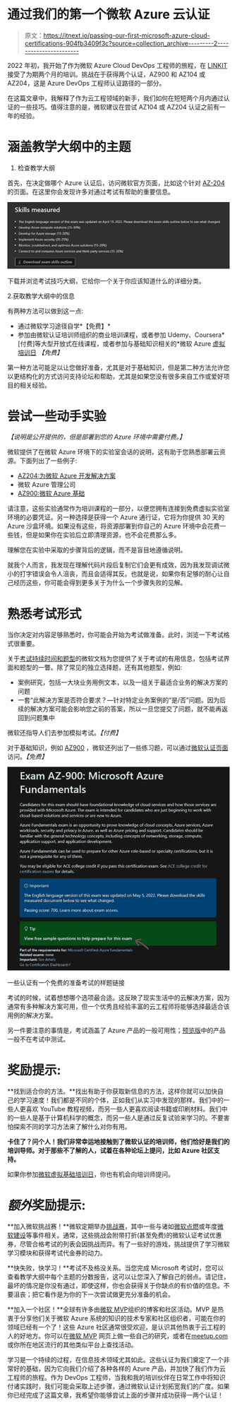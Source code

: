 # 通过我们的第一个微软 Azure 云认证

> 原文：<https://itnext.io/passing-our-first-microsoft-azure-cloud-certifications-904fb3409f3c?source=collection_archive---------2----------------------->

2022 年初，我开始了作为微软 Azure Cloud DevOps 工程师的旅程，在 [LINKIT](https://www.linkit.nl/) 接受了为期两个月的培训。挑战在于获得两个认证，AZ900 和 AZ104 或 AZ204，这是 Azure DevOps 工程师认证路径的一部分。

在这篇文章中，我解释了作为云工程领域的新手，我们如何在短短两个月内通过认证的一些技巧。值得注意的是，微软建议在尝试 AZ104 或 AZ204 认证之前有一年的经验。

# **涵盖教学大纲中的主题**

1.  检查教学大纲

首先，在决定做哪个 Azure 认证后，访问微软官方页面，比如这个针对 [AZ-204](https://docs.microsoft.com/en-us/learn/certifications/exams/az-204) 的页面。在这里你会发现许多对通过考试有帮助的重要信息。

![](img/9b0f5fae84abbdda519e85c9b1590ff6.png)

下载并浏览考试技巧大纲，它给你一个关于你应该知道什么的详细分类。

2.获取教学大纲中的信息

有两种方法可以做到这一点:

*   通过微软学习途径自学*【免费】*
*   参加由微软认证培训师组织的商业培训课程，或者参加 Udemy、Coursera*[付费]等大型开放式在线课程，或者参加与基础知识相关的*微软 Azure [虚拟培训日](https://www.microsoft.com/en-us/trainingdays) *【免费】*

第一种方法可能足以让您做好准备，尤其是对于基础知识，但是第二种方法允许您以更结构化的方式访问支持论坛和帮助，尤其是如果您没有很多来自工作或爱好项目的相关经验。

# **尝试一些动手实验**

*【说明是公开提供的，但是部署到您的 Azure 环境中需要付费。】*

微软提供了在微软 Azure 环境下的实验室会话的说明，这有助于您熟悉部署云资源。下面列出了一些例子:

*   [AZ204:为微软 Azure 开发解决方案](https://microsoftlearning.github.io/AZ-204-DevelopingSolutionsforMicrosoftAzure/)
*   微软 Azure 管理公司
*   [AZ900:微软 Azure 基础](https://microsoftlearning.github.io/AZ-104-MicrosoftAzureAdministrator/)

请注意，这些实验通常作为培训课程的一部分，以便您拥有连接到免费虚拟实验室环境的必要凭证。另一种选择是获得一个 Azure 通行证，它将为你提供 30 天的 Azure 沙盒环境。如果没有这些，将资源部署到你自己的 Azure 环境中会花费一些钱，但是如果你在实验后立即清理资源，也不会花费那么多。

理解您在实验中采取的步骤背后的逻辑，而不是盲目地遵循说明。

就我个人而言，我发现在理解代码片段后复制它们会更有成效，因为我发现调试微小的打字错误会令人沮丧，而且会适得其反。也就是说，如果你有足够的耐心让自己经历这些，你可能会得到更多关于为什么一个步骤失败的见解。

# **熟悉考试形式**

当你决定对内容足够熟悉时，你可能会开始为考试做准备。此时，浏览一下考试格式很重要。

关于[考试持续时间和题型](https://docs.microsoft.com/en-us/learn/certifications/exam-duration-question-types)的微软文档为您提供了关于考试的有用信息，包括考试界面和题型的一瞥。除了常见的独立选择题，还有其他题型，例如:

*   案例研究，包括一大块业务用例文本，以及一组关于最适合业务的解决方案的问题
*   一套“此解决方案是否符合要求？—针对特定业务案例的“是/否”问题。因为后续的解决方案可能会影响您之前的答案，所以一旦您提交了问题，就不能再返回到问题集中

微软还指导人们去参加模拟考试。*【付费】*

对于基础知识，例如 [AZ900](https://docs.microsoft.com/en-us/learn/certifications/resources/az-900-sample-questions) ，微软还列出了一些练习题，可以通过[微软认证页面](https://docs.microsoft.com/en-us/learn/certifications/exams/az-900)访问。*【免费】*

![](img/8481018b9b41668c2a8e159c88ae07e3.png)

一些认证有一个免费的准备考试的样题链接

考试的时候，试着想想哪个选项最合适。这反映了现实生活中的云解决方案，因为通常有多种解决方案可用，但一个优秀且经验丰富的云工程师将能够选择最适合该用例的解决方案。

另一件要注意的事情是，考试涵盖了 Azure 产品的一般可用性；[预览版](https://mymicrosoftexchange.wordpress.com/2020/03/10/how-to-access-and-test-microsoft-azure-preview-features/)中的产品一般不在考试中测试。

# **奖励提示:**

**找到适合你的方法。**找出有助于你获取新信息的方法，这样你就可以加快自己的学习速度！我们都是不同的个体，正如我们从实习中发现的那样。我们中的一些人更喜欢 YouTube 教程视频，而另一些人更喜欢阅读书籍或印刷材料。我们中的一些人是基于计算机科学的概念，而另一些人是通过反复试验来学习的。不要害怕探索不同的学习方法来了解什么对你有用。

**卡住了？问个人！我们非常幸运地接触到了微软认证的培训师，他们恰好是我们的培训导师。对于那些不了解的人，试着在各种论坛上提问，比如 Azure 社区支持。**

如果你参加[微软虚拟基础培训日](https://www.microsoft.com/en-us/trainingdays)，你也有机会向培训师提问。

# ***额外*奖励提示:**

**加入微软挑战赛！**微软定期举办[挑战赛](https://developer.microsoft.com/en-us/offers/30-days-to-learn-it)，其中一些与诸如[微软点燃](https://myignite.microsoft.com/home)或年度[微软建设](https://mybuild.microsoft.com/en-US/home)等事件相关。通常，这些挑战会附带打折(甚至免费)的微软认证考试优惠券，尽管合格考试的列表会因挑战而异。有了一些好的游戏，挑战提供了学习微软学习模块和获得考试代金券的动力。

**快失败，快学习！**考试不及格没关系。当您完成 Microsoft 考试时，您可以查看教学大纲中每个主题的分数报告，这可以让您深入了解自己的弱点。请记住，最坏的情况是你没有通过，即使这样，你也会获得关于你缺点的有价值的信息。不要沮丧；把它看作是为你的下一次尝试做更充分准备的机会。

**加入一个社区！**全球有许多由[微软 MVP](https://mvp.microsoft.com/en-us/)组织的博客和社区活动。MVP 是热衷于分享他们关于微软 Azure 系统的知识的技术专家和社区组织者，可能在你的领域已经有一个了！这些 Azure 社区通常很受欢迎，是认识其他热衷于云工程的人的好地方。你可以在[微软 MVP](https://mvp.microsoft.com/en-us/MvpSearch) 网页上做一些自己的研究，或者在[meetup.com](https://www.meetup.com/)或你所在地区流行的其他类似平台上查找活动。

学习是一个持续的过程，在信息技术领域尤其如此。这些认证为我们奠定了一个非常好的基础，因为它向我们介绍了各种各样的 Azure 产品，并加快了我们作为云工程师的旅程。作为 DevOps 工程师，当我和我的培训伙伴在日常工作中将知识付诸实践时，我们可能会采取上述步骤，通过微软认证计划拓宽我们的广度。如果你已经完成了这篇文章，我希望你能够尝试上面的步骤并成功获得一两个认证！